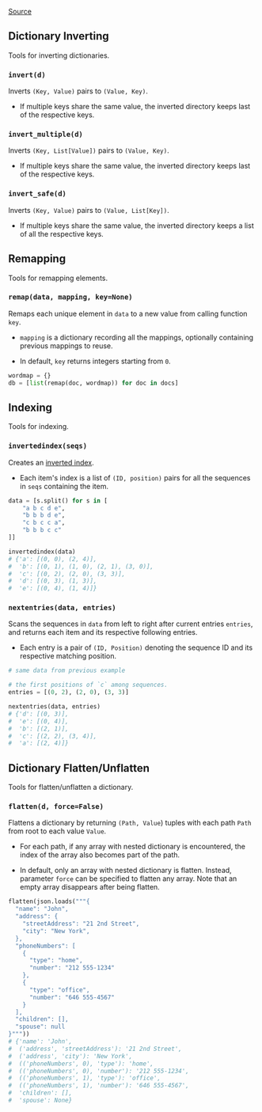 [Source](https://github.com/chuanconggao/extratools/blob/master/extratools/dicttools.py)

## Dictionary Inverting

Tools for inverting dictionaries.

### `invert(d)`

Inverts `(Key, Value)` pairs to `(Value, Key)`.

- If multiple keys share the same value, the inverted directory keeps last of the respective keys.

### `invert_multiple(d)`

Inverts `(Key, List[Value])` pairs to `(Value, Key)`.

- If multiple keys share the same value, the inverted directory keeps last of the respective keys.

### `invert_safe(d)`

Inverts `(Key, Value)` pairs to `(Value, List[Key])`.

- If multiple keys share the same value, the inverted directory keeps a list of all the respective keys.

## Remapping

Tools for remapping elements.

### `remap(data, mapping, key=None)`

Remaps each unique element in `data` to a new value from calling function `key`.

- `mapping` is a dictionary recording all the mappings, optionally containing previous mappings to reuse.

- In default, `key` returns integers starting from `0`.

``` python
wordmap = {}
db = [list(remap(doc, wordmap)) for doc in docs]
```

## Indexing

Tools for indexing.

### `invertedindex(seqs)`

Creates an [inverted index](https://en.wikipedia.org/wiki/Inverted_index).

- Each item's index is a list of `(ID, position)` pairs for all the sequences in `seqs` containing the item.

``` python
data = [s.split() for s in [
    "a b c d e",
    "b b b d e",
    "c b c c a",
    "b b b c c"
]]

invertedindex(data)
# {'a': [(0, 0), (2, 4)],
#  'b': [(0, 1), (1, 0), (2, 1), (3, 0)],
#  'c': [(0, 2), (2, 0), (3, 3)],
#  'd': [(0, 3), (1, 3)],
#  'e': [(0, 4), (1, 4)]}
```

### `nextentries(data, entries)`

Scans the sequences in `data` from left to right after current entries `entries`, and returns each item and its respective following entries.

- Each entry is a pair of `(ID, Position)` denoting the sequence ID and its respective matching position.

``` python
# same data from previous example

# the first positions of `c` among sequences.
entries = [(0, 2), (2, 0), (3, 3)]

nextentries(data, entries)
# {'d': [(0, 3)],
#  'e': [(0, 4)],
#  'b': [(2, 1)],
#  'c': [(2, 2), (3, 4)],
#  'a': [(2, 4)]}
```

## Dictionary Flatten/Unflatten

Tools for flatten/unflatten a dictionary.

### `flatten(d, force=False)`

Flattens a dictionary by returning `(Path, Value`) tuples with each path `Path` from root to each value `Value`.

- For each path, if any array with nested dictionary is encountered, the index of the array also becomes part of the path.

- In default, only an array with nested dictionary is flatten. Instead, parameter `force` can be specified to flatten any array. Note that an empty array disappears after being flatten.

``` python
flatten(json.loads("""{
  "name": "John",
  "address": {
    "streetAddress": "21 2nd Street",
    "city": "New York",
  },
  "phoneNumbers": [
    {
      "type": "home",
      "number": "212 555-1234"
    },
    {
      "type": "office",
      "number": "646 555-4567"
    }
  ],
  "children": [],
  "spouse": null
}"""))
# {'name': 'John',
#  ('address', 'streetAddress'): '21 2nd Street',
#  ('address', 'city'): 'New York',
#  (('phoneNumbers', 0), 'type'): 'home',
#  (('phoneNumbers', 0), 'number'): '212 555-1234',
#  (('phoneNumbers', 1), 'type'): 'office',
#  (('phoneNumbers', 1), 'number'): '646 555-4567',
#  'children': [],
#  'spouse': None}
```

